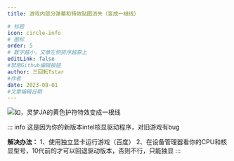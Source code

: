 ```yaml
---
title: 游戏内部分弹幕和特效贴图消失（变成一根线）

# 标题
icon: circle-info
# 图标
order: 5
# 数字越小，文章左侧排序越靠上
editLink: false
#禁用Github编辑按钮
author: 三回転Tstar
#作者
date: 2023-08-01
#文章编辑日期
---
```


![如，灵梦JA的黄色护符特效变成一根线](https://img.514.live/img/202308010954365.png)

::: info 
这是因为你的新版本intel核显驱动程序，对旧游戏有bug

**解决办法：**
1、使用独立显卡运行游戏（百度）
2、在设备管理器看你的CPU和核显型号，10代前的才可以回退驱动版本，否则不行，只能独显
:::

